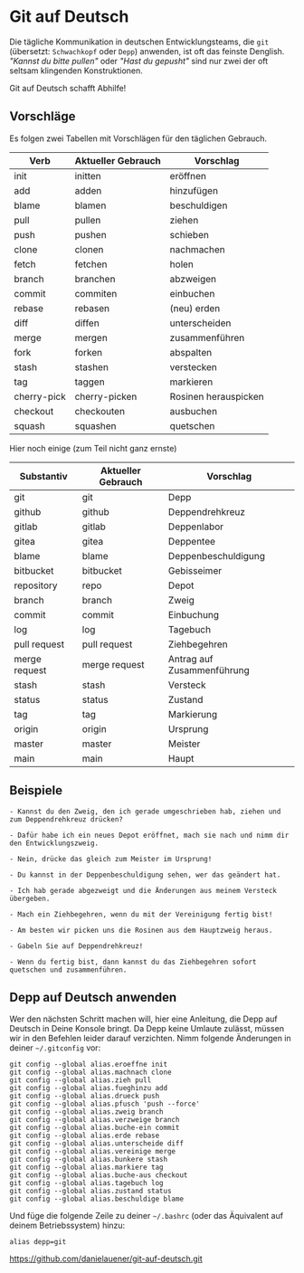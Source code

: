 # Git auf Deutsch

Die tägliche Kommunikation in deutschen Entwicklungsteams, die `git`
(übersetzt: `Schwachkopf` oder `Depp`) anwenden, ist oft das feinste Denglish.
_"Kannst du bitte pullen"_ oder _"Hast du gepusht"_ sind nur zwei
der oft seltsam klingenden Konstruktionen.

Git auf Deutsch schafft Abhilfe!

## Vorschläge

Es folgen zwei Tabellen mit Vorschlägen für den täglichen Gebrauch.

| Verb        | Aktueller Gebrauch | Vorschlag             |
|-------------|--------------------|-----------------------|
| init        | initten            | eröffnen              |
| add         | adden              | hinzufügen            |
| blame       | blamen             | beschuldigen          |
| pull        | pullen             | ziehen                |
| push        | pushen             | schieben              |
| clone       | clonen             | nachmachen            |
| fetch       | fetchen            | holen                 |
| branch      | branchen           | abzweigen             |
| commit      | commiten           | einbuchen             |
| rebase      | rebasen            | (neu) erden           |
| diff        | diffen             | unterscheiden         |
| merge       | mergen             | zusammenführen        |
| fork        | forken             | abspalten             |
| stash       | stashen            | verstecken            |
| tag         | taggen             | markieren             |
| cherry-pick | cherry-picken      | Rosinen herauspicken  |
| checkout    | checkouten         | ausbuchen             |
| squash      | squashen           | quetschen             |

Hier noch einige (zum Teil nicht ganz ernste)

| Substantiv    | Aktueller Gebrauch | Vorschlag                  |
|---------------|--------------------|----------------------------|
| git           | git                | Depp                       |
| github        | github             | Deppendrehkreuz            |
| gitlab        | gitlab             | Deppenlabor                |
| gitea         | gitea              | Deppentee                  |
| blame         | blame              | Deppenbeschuldigung        |
| bitbucket     | bitbucket          | Gebisseimer                |
| repository    | repo               | Depot                      |
| branch        | branch             | Zweig                      |
| commit        | commit             | Einbuchung                 |
| log           | log                | Tagebuch                   |
| pull request  | pull request       | Ziehbegehren               |
| merge request | merge request      | Antrag auf Zusammenführung |
| stash         | stash              | Versteck                   |
| status        | status             | Zustand                    |
| tag           | tag                | Markierung                 |
| origin        | origin             | Ursprung                   |
| master        | master             | Meister                    |
| main          | main               | Haupt                      |

## Beispiele

    - Kannst du den Zweig, den ich gerade umgeschrieben hab, ziehen und zum Deppendrehkreuz drücken?

    - Dafür habe ich ein neues Depot eröffnet, mach sie nach und nimm dir den Entwicklungszweig.

    - Nein, drücke das gleich zum Meister im Ursprung!
    
    - Du kannst in der Deppenbeschuldigung sehen, wer das geändert hat.

    - Ich hab gerade abgezweigt und die Änderungen aus meinem Versteck übergeben.

    - Mach ein Ziehbegehren, wenn du mit der Vereinigung fertig bist!

    - Am besten wir picken uns die Rosinen aus dem Hauptzweig heraus.

    - Gabeln Sie auf Deppendrehkreuz!
    
    - Wenn du fertig bist, dann kannst du das Ziehbegehren sofort quetschen und zusammenführen.

## Depp auf Deutsch anwenden

Wer den nächsten Schritt machen will, hier eine Anleitung, die Depp auf Deutsch in Deine Konsole bringt. Da Depp keine Umlaute zulässt, müssen wir in den Befehlen leider darauf verzichten. Nimm folgende Änderungen in deiner `~/.gitconfig` vor:

    git config --global alias.eroeffne init
    git config --global alias.machnach clone
    git config --global alias.zieh pull
    git config --global alias.fueghinzu add
    git config --global alias.drueck push
    git config --global alias.pfusch 'push --force'
    git config --global alias.zweig branch
    git config --global alias.verzweige branch
    git config --global alias.buche-ein commit
    git config --global alias.erde rebase
    git config --global alias.unterscheide diff
    git config --global alias.vereinige merge
    git config --global alias.bunkere stash
    git config --global alias.markiere tag
    git config --global alias.buche-aus checkout
    git config --global alias.tagebuch log
    git config --global alias.zustand status
    git config --global alias.beschuldige blame

Und füge die folgende Zeile zu deiner `~/.bashrc` (oder das Äquivalent auf deinem Betriebssystem) hinzu:

    alias depp=git
https://github.com/danielauener/git-auf-deutsch.git
